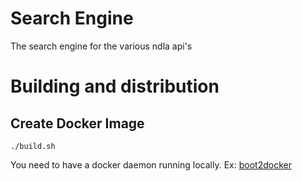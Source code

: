 # Search Engine

The search engine for the various ndla api's

# Building and distribution

## Create Docker Image
    ./build.sh

You need to have a docker daemon running locally. Ex: [boot2docker](http://boot2docker.io/)

